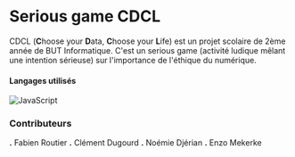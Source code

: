 # Serious game CDCL 

CDCL (**C**hoose your **D**ata, **C**hoose your **L**ife) est un projet scolaire de 2ème année de BUT Informatique. C'est un serious game (activité ludique mêlant une intention sérieuse) sur l'importance de l'éthique du numérique.   

#### Langages utilisés

![JavaScript](https://img.shields.io/badge/javascript-%23323330.svg?style=for-the-badge&logo=javascript&logoColor=%23F7DF1E)



### Contributeurs
**.** Fabien Routier
**.** Clément Dugourd
**.** Noémie Djérian
**.** Enzo Mekerke
